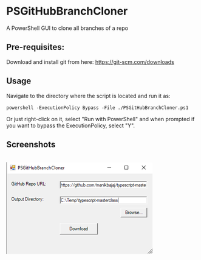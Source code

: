 # PSGitHubBranchCloner
A PowerShell GUI to clone all branches of a repo

## Pre-requisites:
Download and install git from here:
https://git-scm.com/downloads

## Usage
Navigate to the directory where the script is located and run it as:
```
powershell -ExecutionPolicy Bypass -File ./PSGitHubBranchCloner.ps1
```
Or just right-click on it, select "Run with PowerShell" and when prompted if you want to bypass the ExecutionPolicy, select "Y".

## Screenshots
\
<img src="PSGitHubBranchCloner.png">
